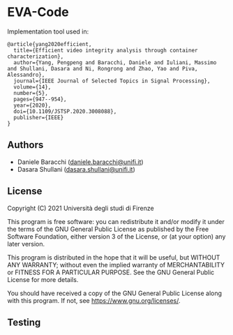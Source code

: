 # EVA-Code

Implementation tool used in:

```
@article{yang2020efficient,
  title={Efficient video integrity analysis through container characterization},
  author={Yang, Pengpeng and Baracchi, Daniele and Iuliani, Massimo and Shullani, Dasara and Ni, Rongrong and Zhao, Yao and Piva, Alessandro},
  journal={IEEE Journal of Selected Topics in Signal Processing},
  volume={14},
  number={5},
  pages={947--954},
  year={2020},
  doi={10.1109/JSTSP.2020.3008088},
  publisher={IEEE}
}
```


## Authors

- Daniele Baracchi (daniele.baracchi@unifi.it)
- Dasara Shullani (dasara.shullani@unifi.it)

## License

Copyright (C) 2021 Università degli studi di Firenze

This program is free software: you can redistribute it and/or modify
it under the terms of the GNU General Public License as published by
the Free Software Foundation, either version 3 of the License, or
(at your option) any later version.

This program is distributed in the hope that it will be useful,
but WITHOUT ANY WARRANTY; without even the implied warranty of
MERCHANTABILITY or FITNESS FOR A PARTICULAR PURPOSE.  See the
GNU General Public License for more details.

You should have received a copy of the GNU General Public License
along with this program.  If not, see <https://www.gnu.org/licenses/>.

## Testing
